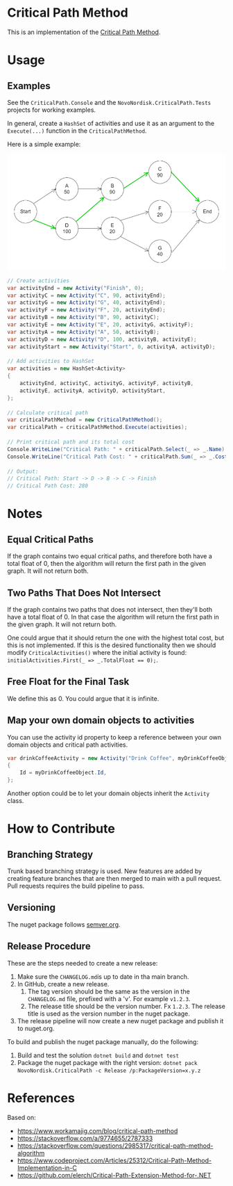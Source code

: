 # Critical Path Method
This is an implementation of the [Critical Path Method](https://hbr.org/1963/09/the-abcs-of-the-critical-path-method). 

# Usage
## Examples
See the `CriticalPath.Console` and the `NovoNordisk.CriticalPath.Tests` projects for working examples.

In general, create a `HashSet` of activities and use it as an argument to the `Execute(...)` function in the `CriticalPathMethod`.

Here is a simple example:

![Diagram](assets/diagram.png "Example Diagram")

```C#
// Create activities
var activityEnd = new Activity("Finish", 0);
var activityC = new Activity("C", 90, activityEnd);
var activityG = new Activity("G", 40, activityEnd);
var activityF = new Activity("F", 20, activityEnd);
var activityB = new Activity("B", 90, activityC);
var activityE = new Activity("E", 20, activityG, activityF);
var activityA = new Activity("A", 50, activityB);
var activityD = new Activity("D", 100, activityB, activityE);
var activityStart = new Activity("Start", 0, activityA, activityD);

// Add activities to HashSet
var activities = new HashSet<Activity>
{
    activityEnd, activityC, activityG, activityF, activityB,
    activityE, activityA, activityD, activityStart,
};

// Calculate critical path
var criticalPathMethod = new CriticalPathMethod();
var criticalPath = criticalPathMethod.Execute(activities);

// Print critical path and its total cost
Console.WriteLine("Critical Path: " + criticalPath.Select(_ => _.Name).Aggregate((a, b) => $"{a} -> {b}"));
Console.WriteLine("Critical Path Cost: " + criticalPath.Sum(_ => _.Cost));

// Output:
// Critical Path: Start -> D -> B -> C -> Finish                                       
// Critical Path Cost: 280    
```

# Notes
## Equal Critical Paths
If the graph contains two equal critical paths, and therefore both have a total float of 0, then the 
algorithm will return the first path in the given graph. It will not return both.

## Two Paths That Does Not Intersect
If the graph contains two paths that does not intersect, then they'll both have a total float of 0.
In that case the algorithm will return the first path in the given graph. It will not return both.

One could argue that it should return the one with the highest total cost, but this is not implemented. 
If this is the desired functionality then we should modify `CriticalActivities()` where the initial 
activity is found: `initialActivities.First(_ => _.TotalFloat == 0);`. 

## Free Float for the Final Task
We define this as 0. You could argue that it is infinite.

## Map your own domain objects to activities
You can use the activity id property to keep a reference between your own domain objects and critical path activities.

```csharp
var drinkCoffeeActivity = new Activity("Drink Coffee", myDrinkCoffeeObject.durationMs, cleanMugActivity);
{
    Id = myDrinkCoffeeObject.Id,
};
```

Another option could be to let your domain objects inherit the `Activity` class. 

# How to Contribute
## Branching Strategy
Trunk based branching strategy is used. New features are added by creating feature branches that are then merged to main with a pull request. 
Pull requests requires the build pipeline to pass. 

## Versioning
The nuget package follows [semver.org](https://www.semver.org).

## Release Procedure
These are the steps needed to create a new release:
1. Make sure the `CHANGELOG.md`is up to date in tha main branch.
2. In GitHub, create a new release. 
   1. The tag version should be the same as the version in the `CHANGELOG.md` file, prefixed with a 'v'. For example `v1.2.3`.
   2. The release title should be the version number. Fx `1.2.3`. The release title is used as the version number in the nuget package.
3. The release pipeline will now create a new nuget package and publish it to nuget.org.

To build and publish the nuget package manually, do the following:
1. Build and test the solution `dotnet build` and `dotnet test`
2. Package the nuget package with the right version: `dotnet pack NovoNordisk.CriticalPath -c Release /p:PackageVersion=x.y.z`

# References
Based on:
* https://www.workamajig.com/blog/critical-path-method
* https://stackoverflow.com/a/9774655/2787333
* https://stackoverflow.com/questions/2985317/critical-path-method-algorithm
* https://www.codeproject.com/Articles/25312/Critical-Path-Method-Implementation-in-C
* https://github.com/elerch/Critical-Path-Extension-Method-for-.NET
